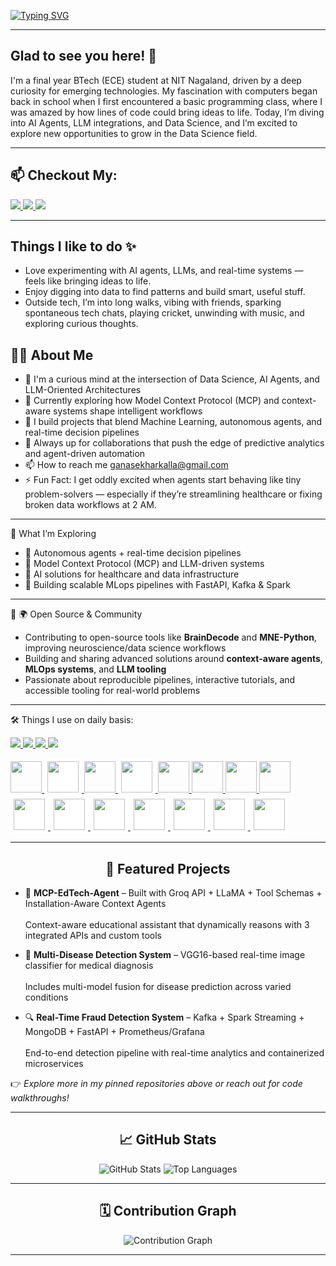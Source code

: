 
[![Typing SVG](https://readme-typing-svg.demolab.com?font=Fira+Code&size=27&pause=1000&width=1060&height=60&lines=Hi+there!+%F0%9F%91%8B+Welcome+to+my+space+on+the+web.;This+is+Ganasekhar...;passionate+about+solving+problems+with+AI+%26+data+science+%F0%9F%A7%A0;From+raw+data+to+real+impact+%E2%80%94+that%E2%80%99s+what+I+strive+for+%F0%9F%93%8A%E2%9A%A1;I+believe+in+code+that+thinks%2C+learns%2C+and+makes+a+difference+%F0%9F%92%A1;Every+line+of+code+I+write+is+driven+by+purpose+and+curiosity+%F0%9F%94%81;Blending+logic+%26+creativity+to+tackle+real-world+issues+%F0%9F%9B%A0%EF%B8%8F;Take+a+look+at+my+projects+%E2%80%94+they+speak+louder+than+words+%F0%9F%9A%80;+Always+open+to+new+ideas%2C+conversations%2C+and+collaborations+%F0%9F%A4%9D;Let%E2%80%99s+connect%2C+create%2C+and+grow+%E2%80%94+one+innovation+at+a+time+%F0%9F%8C%B1)](https://git.io/typing-svg)

---

## Glad to see you here! 👋

I'm a final year BTech (ECE) student at NIT Nagaland, driven by a deep curiosity for emerging technologies. My fascination with computers began back in school when I first encountered a basic programming class, where I was amazed by how lines of code could bring ideas to life. Today, I’m diving into AI Agents, LLM integrations, and Data Science, and I’m excited to explore new opportunities to grow in the Data Science field.

---

## 📫 Checkout My:

<p align="left">
  <a href="https://www.linkedin.com/in/ganasekhark" target="_blank">
    <img src="https://img.shields.io/badge/-LinkedIn-0A66C2?style=flat&logo=linkedin&logoColor=white" />
  </a>
  <a href="https://leetcode.com/u/Ganasekhar_Kalla/" target="_blank">
    <img src="https://img.shields.io/badge/Leetcode-FFA116?style=flat&logo=leetcode&logoColor=white" />
  </a>
  <a href="https://my-portfolio-h3ik8zfq7-ganasekhars-projects.vercel.app/" target="_blank">
    <img src="https://img.shields.io/badge/Portfolio-000000?style=flat&logo=vercel&logoColor=white" />
  </a>
</p>


---

## Things I like to do ✨

- Love experimenting with AI agents, LLMs, and real-time systems — feels like bringing ideas to life.
- Enjoy digging into data to find patterns and build smart, useful stuff.
- Outside tech, I’m into long walks, vibing with friends, sparking spontaneous tech chats, playing cricket, unwinding with music, and exploring curious thoughts.

## 🙋‍♂️ About Me

- 🚀 I'm a curious mind at the intersection of Data Science, AI Agents, and LLM-Oriented Architectures
- 🧠 Currently exploring how Model Context Protocol (MCP) and context-aware systems shape intelligent workflows
- 🤖 I build projects that blend Machine Learning, autonomous agents, and real-time decision pipelines
- 🤝 Always up for collaborations that push the edge of predictive analytics and agent-driven automation
- 📫 How to reach me [ganasekharkalla@gmail.com](ganasekharkalla@gmail.com)
- ⚡ Fun Fact: I get oddly excited when agents start behaving like tiny problem-solvers — especially if they’re streamlining healthcare or fixing broken data workflows at 2 AM.

---

🧠 What I’m Exploring

- 🤖 Autonomous agents + real-time decision pipelines  
- 🧩 Model Context Protocol (MCP) and LLM-driven systems  
- 🏥 AI solutions for healthcare and data infrastructure  
- 🔄 Building scalable MLops pipelines with FastAPI, Kafka & Spark

---

🧠 🌍 Open Source & Community

- Contributing to open-source tools like **BrainDecode** and **MNE-Python**, improving neuroscience/data science workflows  
- Building and sharing advanced solutions around **context-aware agents**, **MLOps systems**, and **LLM tooling**
- Passionate about reproducible pipelines, interactive tutorials, and accessible tooling for real-world problems

---

🛠️ Things I use on daily basis:

<p align="left">
  <!-- First Row with Labels -->
  <a href="https://reactivex.io/" target="_blank">
    <img src="https://img.shields.io/badge/-AI%20Agents-1A1A1A?style=flat&logo=reactivex&logoColor=white" />
  </a>
  <a href="https://mcp-protocol.org/" target="_blank">
    <img src="https://img.shields.io/badge/-Model%20Context%20Protocol-0A66C2?style=flat&logo=protocolsio&logoColor=white" />
  </a>
  <a href="https://langchain.com/" target="_blank">
    <img src="https://img.shields.io/badge/-LangChain-3B3B98?style=flat&logo=chainlink&logoColor=white" />
  </a>
  <a href="https://mlflow.org/" target="_blank">
    <img src="https://img.shields.io/badge/-MLOps-0A0A0A?style=flat&logo=mlflow&logoColor=white" />
  </a>
</p>

<p align="left">
  <!-- Second Row with All Tool Logos -->
  <a href="https://www.python.org/" target="_blank">
    <img src="https://cdn.jsdelivr.net/gh/devicons/devicon/icons/python/python-original.svg" width="50" height="50"/>
  </a>
  <a href="https://pandas.pydata.org/" target="_blank">
    <img src="https://cdn.jsdelivr.net/gh/devicons/devicon/icons/pandas/pandas-original.svg" width="50" height="50" style="background-color:white;
      padding:5px;border-radius:5px;"/>
  </a>
  <a href="https://spark.apache.org/" target="_blank">
    <img src="https://cdn.jsdelivr.net/gh/devicons/devicon/icons/apache/apache-original.svg" width="50" height="50"/>
  </a>
  <a href="https://kafka.apache.org/" target="_blank">
    <img src="https://cdn.jsdelivr.net/gh/devicons/devicon/icons/apachekafka/apachekafka-original.svg" width="50" height="50" style="background-color:white; 
      padding:5px; border-radius:5px;"/>
  </a>
  <a href="https://www.docker.com/" target="_blank">
    <img src="https://cdn.jsdelivr.net/gh/devicons/devicon/icons/docker/docker-original.svg" width="50" height="50"/>
  </a>
  <a href="https://kubernetes.io/" target="_blank">
    <img src="https://cdn.jsdelivr.net/gh/devicons/devicon/icons/kubernetes/kubernetes-plain.svg" width="50" height="50"/>
  </a>
  <a href="https://fastapi.tiangolo.com/" target="_blank">
    <img src="https://cdn.jsdelivr.net/gh/devicons/devicon/icons/fastapi/fastapi-original.svg" width="50" height="50"/>
  </a>
  <a href="https://www.mongodb.com/" target="_blank">
    <img src="https://cdn.jsdelivr.net/gh/devicons/devicon/icons/mongodb/mongodb-original.svg" width="50" height="50"/>
  </a>
  <a href="https://www.tensorflow.org/" target="_blank">
    <img src="https://cdn.jsdelivr.net/gh/devicons/devicon/icons/tensorflow/tensorflow-original.svg" width="50" height="50" style="background-color:white; 
      padding:5px; border-radius:5px;"/>
  </a>
  <a href="https://pytorch.org/" target="_blank">
    <img src="https://cdn.jsdelivr.net/gh/devicons/devicon/icons/pytorch/pytorch-original.svg" width="50" height="50" style="background-color:white; padding:5px; 
      border-radius:5px;"/>
  </a>
  <a href="https://matplotlib.org/" target="_blank">
    <img src="https://cdn.jsdelivr.net/gh/devicons/devicon/icons/matplotlib/matplotlib-original.svg" width="50" height="50" style="background-color:white; 
      padding:5px; border-radius:5px;"/>
  </a>
  <a href="https://prometheus.io/" target="_blank">
    <img src="https://cdn.jsdelivr.net/gh/devicons/devicon/icons/prometheus/prometheus-original.svg" width="50" height="50" style="background-color:white; 
      padding:5px; border-radius:5px;"/>
  </a>
  <a href="https://grafana.com/" target="_blank">
    <img src="https://cdn.jsdelivr.net/gh/devicons/devicon/icons/grafana/grafana-original.svg" width="50" height="50" style="background-color:white; padding:5px; 
      border-radius:5px;"/>
  </a>
  <a href="https://plotly.com/" target="_blank">
    <img src="https://cdn.jsdelivr.net/gh/devicons/devicon/icons/plotly/plotly-original.svg" width="50" height="50" style="background-color:white; padding:5px; 
      border-radius:5px;"/>
  </a>
  <a href="https://dash.plotly.com/" target="_blank">
    <img src="https://cdn.jsdelivr.net/gh/devicons/devicon/icons/dash/dash-original.svg" width="50" height="50" style="background-color:white; padding:5px;
      border-radius:5px;"/>
  </a>
</p>




---

<h2 align="center">🚀 Featured Projects</h2>

- 🤖 **MCP-EdTech-Agent** – Built with Groq API + LLaMA + Tool Schemas + Installation-Aware Context Agents  
  <br>Context-aware educational assistant that dynamically reasons with 3 integrated APIs and custom tools

- 🏥 **Multi-Disease Detection System** – VGG16-based real-time image classifier for medical diagnosis  
  <br>Includes multi-model fusion for disease prediction across varied conditions

- 🔍 **Real-Time Fraud Detection System** – Kafka + Spark Streaming + MongoDB + FastAPI + Prometheus/Grafana  
  <br>End-to-end detection pipeline with real-time analytics and containerized microservices

👉 *Explore more in my pinned repositories above or reach out for code walkthroughs!*

---

<h2 align="center">📈 GitHub Stats</h2>

<p align="center">
  <img src="https://github-readme-stats.vercel.app/api?username=Ganasekhar-gif&show_icons=true&theme=radical" alt="GitHub Stats" />
  <img src="https://github-readme-stats.vercel.app/api/top-langs/?username=Ganasekhar-gif&layout=compact&theme=radical" alt="Top Languages" />
</p>

---

<h2 align="center">🗓️ Contribution Graph</h2>

<p align="center">
  <img src="https://github-readme-activity-graph.vercel.app/graph?username=Ganasekhar-gif&theme=dracula" alt="Contribution Graph" />
</p>

---




